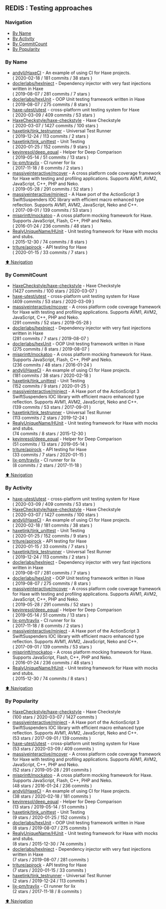 ## REDIS : Testing approaches


### Navigation

- [By Name](#by-name)
- [By Activity](#by-activity)
- [By CommitCount](#by-commitcount)
- [By Popularity](#by-popularity)

### By Name
<!-- PROJECTS_LIST -->
- [andyli/HaxeCI](https://github.com/andyli/HaxeCI) - An example of using CI for Haxe projects. <br/> ( 2020-02-18 / 181 commits / 38 stars )
- [doclerlabs/hexInject](https://github.com/doclerlabs/hexInject) - Dependency injector with very fast injections written in Haxe <br/> ( 2019-08-07 / 281 commits / 7 stars )
- [doclerlabs/hexUnit](https://github.com/doclerlabs/hexUnit) - OOP Unit testing framework written in Haxe <br/> ( 2019-08-07 / 275 commits / 8 stars )
- [haxe-utest/utest](https://github.com/haxe-utest/utest) - cross-platform unit testing system for Haxe <br/> ( 2020-03-09 / 409 commits / 53 stars )
- [HaxeCheckstyle/haxe-checkstyle](https://github.com/HaxeCheckstyle/haxe-checkstyle) - Haxe Checkstyle <br/> ( 2020-03-07 / 1427 commits / 100 stars )
- [haxetink/tink_testrunner](https://github.com/haxetink/tink_testrunner) - Universal Test Runner <br/> ( 2019-12-24 / 113 commits / 2 stars )
- [haxetink/tink_unittest](https://github.com/haxetink/tink_unittest) - Unit Testing <br/> ( 2020-01-25 / 152 commits / 9 stars )
- [kevinresol/deep_equal](https://github.com/kevinresol/deep_equal) - Helper for Deep Comparison <br/> ( 2019-05-14 / 51 commits / 13 stars )
- [lix-pm/travlix](https://github.com/lix-pm/travlix) - CI runner for lix <br/> ( 2017-11-18 / 8 commits / 2 stars )
- [massiveinteractive/mcover](https://github.com/massiveinteractive/mcover) - A cross platform code coverage framework for Haxe with testing and profiling applications. Supports AVM1, AVM2, JavaScript, C++, PHP and Neko. <br/> ( 2019-05-28 / 291 commits / 52 stars )
- [massiveinteractive/minject](https://github.com/massiveinteractive/minject) - A Haxe port of the ActionScript 3 SwiftSuspenders IOC library with efficient macro enhanced type reflection. Supports AVM1, AVM2, JavaScript, Neko and C++. <br/> ( 2017-09-01 / 139 commits / 53 stars )
- [misprintt/mockatoo](https://github.com/misprintt/mockatoo) - A cross platform mocking framework for Haxe. Supports JavaScript, Flash, C++, PHP and Neko. <br/> ( 2016-01-24 / 236 commits / 48 stars )
- [RealyUniqueName/HUnit](https://github.com/RealyUniqueName/HUnit) - Unit testing framework for Haxe with mocks and stubs. <br/> ( 2015-12-30 / 74 commits / 8 stars )
- [triture/apirock](https://github.com/triture/apirock) - API testing for Haxe <br/> ( 2020-01-15 / 33 commits / 7 stars )
<!-- /PROJECTS_LIST -->

[⬆ Navigation](#navigation)

### By CommitCount
<!-- COMMITCOUNT_LIST -->
- [HaxeCheckstyle/haxe-checkstyle](https://github.com/HaxeCheckstyle/haxe-checkstyle) - Haxe Checkstyle <br/> (1427 commits / 100 stars / 2020-03-07 )
- [haxe-utest/utest](https://github.com/haxe-utest/utest) - cross-platform unit testing system for Haxe <br/> (409 commits / 53 stars / 2020-03-09 )
- [massiveinteractive/mcover](https://github.com/massiveinteractive/mcover) - A cross platform code coverage framework for Haxe with testing and profiling applications. Supports AVM1, AVM2, JavaScript, C++, PHP and Neko. <br/> (291 commits / 52 stars / 2019-05-28 )
- [doclerlabs/hexInject](https://github.com/doclerlabs/hexInject) - Dependency injector with very fast injections written in Haxe <br/> (281 commits / 7 stars / 2019-08-07 )
- [doclerlabs/hexUnit](https://github.com/doclerlabs/hexUnit) - OOP Unit testing framework written in Haxe <br/> (275 commits / 8 stars / 2019-08-07 )
- [misprintt/mockatoo](https://github.com/misprintt/mockatoo) - A cross platform mocking framework for Haxe. Supports JavaScript, Flash, C++, PHP and Neko. <br/> (236 commits / 48 stars / 2016-01-24 )
- [andyli/HaxeCI](https://github.com/andyli/HaxeCI) - An example of using CI for Haxe projects. <br/> (181 commits / 38 stars / 2020-02-18 )
- [haxetink/tink_unittest](https://github.com/haxetink/tink_unittest) - Unit Testing <br/> (152 commits / 9 stars / 2020-01-25 )
- [massiveinteractive/minject](https://github.com/massiveinteractive/minject) - A Haxe port of the ActionScript 3 SwiftSuspenders IOC library with efficient macro enhanced type reflection. Supports AVM1, AVM2, JavaScript, Neko and C++. <br/> (139 commits / 53 stars / 2017-09-01 )
- [haxetink/tink_testrunner](https://github.com/haxetink/tink_testrunner) - Universal Test Runner <br/> (113 commits / 2 stars / 2019-12-24 )
- [RealyUniqueName/HUnit](https://github.com/RealyUniqueName/HUnit) - Unit testing framework for Haxe with mocks and stubs. <br/> (74 commits / 8 stars / 2015-12-30 )
- [kevinresol/deep_equal](https://github.com/kevinresol/deep_equal) - Helper for Deep Comparison <br/> (51 commits / 13 stars / 2019-05-14 )
- [triture/apirock](https://github.com/triture/apirock) - API testing for Haxe <br/> (33 commits / 7 stars / 2020-01-15 )
- [lix-pm/travlix](https://github.com/lix-pm/travlix) - CI runner for lix <br/> (8 commits / 2 stars / 2017-11-18 )
<!-- /COMMITCOUNT_LIST -->
[⬆ Navigation](#navigation)

### By Activity
<!-- ACTIVITY_LIST -->
- [haxe-utest/utest](https://github.com/haxe-utest/utest) - cross-platform unit testing system for Haxe <br/> ( 2020-03-09 / 409 commits / 53 stars )
- [HaxeCheckstyle/haxe-checkstyle](https://github.com/HaxeCheckstyle/haxe-checkstyle) - Haxe Checkstyle <br/> ( 2020-03-07 / 1427 commits / 100 stars )
- [andyli/HaxeCI](https://github.com/andyli/HaxeCI) - An example of using CI for Haxe projects. <br/> ( 2020-02-18 / 181 commits / 38 stars )
- [haxetink/tink_unittest](https://github.com/haxetink/tink_unittest) - Unit Testing <br/> ( 2020-01-25 / 152 commits / 9 stars )
- [triture/apirock](https://github.com/triture/apirock) - API testing for Haxe <br/> ( 2020-01-15 / 33 commits / 7 stars )
- [haxetink/tink_testrunner](https://github.com/haxetink/tink_testrunner) - Universal Test Runner <br/> ( 2019-12-24 / 113 commits / 2 stars )
- [doclerlabs/hexInject](https://github.com/doclerlabs/hexInject) - Dependency injector with very fast injections written in Haxe <br/> ( 2019-08-07 / 281 commits / 7 stars )
- [doclerlabs/hexUnit](https://github.com/doclerlabs/hexUnit) - OOP Unit testing framework written in Haxe <br/> ( 2019-08-07 / 275 commits / 8 stars )
- [massiveinteractive/mcover](https://github.com/massiveinteractive/mcover) - A cross platform code coverage framework for Haxe with testing and profiling applications. Supports AVM1, AVM2, JavaScript, C++, PHP and Neko. <br/> ( 2019-05-28 / 291 commits / 52 stars )
- [kevinresol/deep_equal](https://github.com/kevinresol/deep_equal) - Helper for Deep Comparison <br/> ( 2019-05-14 / 51 commits / 13 stars )
- [lix-pm/travlix](https://github.com/lix-pm/travlix) - CI runner for lix <br/> ( 2017-11-18 / 8 commits / 2 stars )
- [massiveinteractive/minject](https://github.com/massiveinteractive/minject) - A Haxe port of the ActionScript 3 SwiftSuspenders IOC library with efficient macro enhanced type reflection. Supports AVM1, AVM2, JavaScript, Neko and C++. <br/> ( 2017-09-01 / 139 commits / 53 stars )
- [misprintt/mockatoo](https://github.com/misprintt/mockatoo) - A cross platform mocking framework for Haxe. Supports JavaScript, Flash, C++, PHP and Neko. <br/> ( 2016-01-24 / 236 commits / 48 stars )
- [RealyUniqueName/HUnit](https://github.com/RealyUniqueName/HUnit) - Unit testing framework for Haxe with mocks and stubs. <br/> ( 2015-12-30 / 74 commits / 8 stars )
<!-- /ACTIVITY_LIST -->

[⬆ Navigation](#navigation)

### By Popularity
<!-- POPULARITY_LIST -->
- [HaxeCheckstyle/haxe-checkstyle](https://github.com/HaxeCheckstyle/haxe-checkstyle) - Haxe Checkstyle <br/> (100 stars / 2020-03-07 / 1427 commits )
- [massiveinteractive/minject](https://github.com/massiveinteractive/minject) - A Haxe port of the ActionScript 3 SwiftSuspenders IOC library with efficient macro enhanced type reflection. Supports AVM1, AVM2, JavaScript, Neko and C++. <br/> (53 stars / 2017-09-01 / 139 commits )
- [haxe-utest/utest](https://github.com/haxe-utest/utest) - cross-platform unit testing system for Haxe <br/> (53 stars / 2020-03-09 / 409 commits )
- [massiveinteractive/mcover](https://github.com/massiveinteractive/mcover) - A cross platform code coverage framework for Haxe with testing and profiling applications. Supports AVM1, AVM2, JavaScript, C++, PHP and Neko. <br/> (52 stars / 2019-05-28 / 291 commits )
- [misprintt/mockatoo](https://github.com/misprintt/mockatoo) - A cross platform mocking framework for Haxe. Supports JavaScript, Flash, C++, PHP and Neko. <br/> (48 stars / 2016-01-24 / 236 commits )
- [andyli/HaxeCI](https://github.com/andyli/HaxeCI) - An example of using CI for Haxe projects. <br/> (38 stars / 2020-02-18 / 181 commits )
- [kevinresol/deep_equal](https://github.com/kevinresol/deep_equal) - Helper for Deep Comparison <br/> (13 stars / 2019-05-14 / 51 commits )
- [haxetink/tink_unittest](https://github.com/haxetink/tink_unittest) - Unit Testing <br/> (9 stars / 2020-01-25 / 152 commits )
- [doclerlabs/hexUnit](https://github.com/doclerlabs/hexUnit) - OOP Unit testing framework written in Haxe <br/> (8 stars / 2019-08-07 / 275 commits )
- [RealyUniqueName/HUnit](https://github.com/RealyUniqueName/HUnit) - Unit testing framework for Haxe with mocks and stubs. <br/> (8 stars / 2015-12-30 / 74 commits )
- [doclerlabs/hexInject](https://github.com/doclerlabs/hexInject) - Dependency injector with very fast injections written in Haxe <br/> (7 stars / 2019-08-07 / 281 commits )
- [triture/apirock](https://github.com/triture/apirock) - API testing for Haxe <br/> (7 stars / 2020-01-15 / 33 commits )
- [haxetink/tink_testrunner](https://github.com/haxetink/tink_testrunner) - Universal Test Runner <br/> (2 stars / 2019-12-24 / 113 commits )
- [lix-pm/travlix](https://github.com/lix-pm/travlix) - CI runner for lix <br/> (2 stars / 2017-11-18 / 8 commits )
<!-- /POPULARITY_LIST -->

[⬆ Navigation](#navigation)
